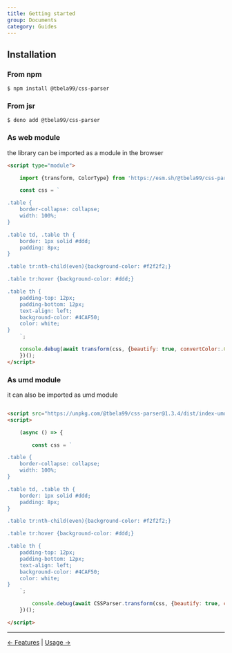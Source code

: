 ```yaml
---
title: Getting started
group: Documents
category: Guides
---
```


## Installation

### From npm

```shell
$ npm install @tbela99/css-parser
```

### From jsr

```shell
$ deno add @tbela99/css-parser
```
### As web module

the library can be imported as a module in the browser

```html
<script type="module">

    import {transform, ColorType} from 'https://esm.sh/@tbela99/css-parser@1.3.4/web';

    const css = `

.table {
    border-collapse: collapse;
    width: 100%;
}

.table td, .table th {
    border: 1px solid #ddd;
    padding: 8px;
}

.table tr:nth-child(even){background-color: #f2f2f2;}

.table tr:hover {background-color: #ddd;}

.table th {
    padding-top: 12px;
    padding-bottom: 12px;
    text-align: left;
    background-color: #4CAF50;
    color: white;
}
    `;

    console.debug(await transform(css, {beautify: true, convertColor:.ColorType.OKLCH}).then(r => r.code));
    })();
</script>
```

### As umd module

it can also be imported as umd module

```html

<script src="https://unpkg.com/@tbela99/css-parser@1.3.4/dist/index-umd-web.js"></script>
<script>

    (async () => {

        const css = `

.table {
    border-collapse: collapse;
    width: 100%;
}

.table td, .table th {
    border: 1px solid #ddd;
    padding: 8px;
}

.table tr:nth-child(even){background-color: #f2f2f2;}

.table tr:hover {background-color: #ddd;}

.table th {
    padding-top: 12px;
    padding-bottom: 12px;
    text-align: left;
    background-color: #4CAF50;
    color: white;
}
    `;

        console.debug(await CSSParser.transform(css, {beautify: true, convertColor: CSSParser.ColorType.OKLCH}).then(r => r.code));
    })();

</script>
```

------
[← Features](./features.md) | [Usage →](./usage.md) 